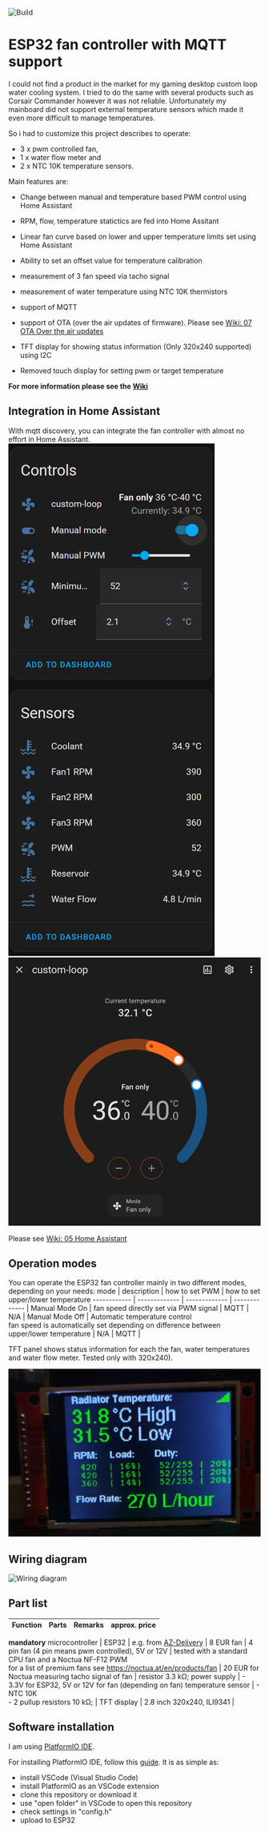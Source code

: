 ![Build](https://github.com/KlausMu/esp32-fan-controller/actions/workflows/build-platformio.yml/badge.svg)

# ESP32 fan controller with MQTT support
I could not find a product in the market for my gaming desktop custom loop water cooling system. I tried to do the same with several products such as Corsair Commander however it was not reliable. Unfortunately my mainboard did not support external temperature sensors which made it even more difficult to manage temperatures.

So i had to customize this project describes to operate:
* 3 x pwm controlled fan,  
* 1 x water flow meter and
* 2 x NTC 10K temperature sensors.

Main features are:
* Change between manual and temperature based PWM control using Home Assistant
* RPM, flow, temperature statictics are fed into Home Assitant
* Linear fan curve based on lower and upper temperature limits set using Home Assistant
* Ability to set an offset value for temperature calibration
* measurement of 3 fan speed via tacho signal
* measurement of water temperature using NTC 10K thermistors
* support of MQTT
* support of OTA (over the air updates of firmware). Please see <a href="https://github.com/KlausMu/esp32-fan-controller/wiki/07-OTA---Over-the-air-updates">Wiki: 07 OTA Over the air updates</a>

* TFT display for showing status information (Only 320x240 supported) using I2C
* Removed touch display for setting pwm or target temperature

<b>For more information please see the <a href="https://github.com/sect16/custom-loop-controller/wiki">Wiki</a></b>

## Integration in Home Assistant
With mqtt discovery, you can integrate the fan controller with almost no effort in Home Assistant.
<a href="https://github.com/sect16/custom-loop-controller/blob/main/wiki/images/HA_MQTT.png"><img src="https://github.com/sect16/custom-loop-controller/blob/main/wiki/images/HA_MQTT.png"></a> <a href="https://github.com/KlausMu/esp32-fan-controller/wiki/images/Temperature_control_card.png"><img src="https://github.com/sect16/custom-loop-controller/blob/main/wiki/images/Temperature_control_card.png"></a>

Please see <a href="https://github.com/KlausMu/esp32-fan-controller/wiki/05-Home-Assistant">Wiki: 05 Home Assistant</a>

## Operation modes
You can operate the ESP32 fan controller mainly in two different modes, depending on your needs:
mode | description | how to set PWM | how to set upper/lower temperature
------------ | ------------- | ------------- | ------------- |
Manual Mode On | fan speed directly set via PWM signal | MQTT |  N/A |
Manual Mode Off | Automatic temperature control<br>fan speed is automatically set depending on difference between upper/lower temperature | N/A | MQTT |

TFT panel shows status information for each the fan, water temperatures and water flow meter. Tested only with 320x240).

<a href="https://github.com/sect16/custom-loop-controller/blob/main/wiki/images/TFT.jpg"><img src="https://github.com/sect16/custom-loop-controller/blob/main/wiki/images/TFT.jpg"></a>

## Wiring diagram
![Wiring diagram](https://github.com/sect16/custom-loop-controller/blob/main/wiki/images/schematic.jpg)

## Part list
Function | Parts | Remarks | approx. price
------------ | ------------- | ------------- | -------------
<b>mandatory</b>
microcontroller | ESP32 | e.g. from  <a href="https://www.az-delivery.de/en/products/esp32-developmentboard">AZ-Delivery</a> | 8 EUR
fan | 4 pin fan (4 pin means pwm controlled), 5V or 12V | tested with a standard CPU fan and a Noctua NF-F12 PWM<br>for a list of premium fans see https://noctua.at/en/products/fan | 20 EUR for Noctua
measuring tacho signal of fan | resistor 3.3 k&#8486;;
power supply | - 3.3V for ESP32, 5V or 12V for fan (depending on fan)
temperature sensor | - NTC 10K<br>- 2 pullup resistors 10 k&#8486;; |
TFT display | 2.8 inch 320x240, ILI9341 | 

## Software installation
I am using <a href="https://platformio.org/">PlatformIO IDE</a>.

For installing PlatformIO IDE, follow this <a href="https://docs.platformio.org/en/latest/integration/ide/vscode.html#installation">guide</a>. It is as simple as:
* install VSCode (Visual Studio Code)
* install PlatformIO as an VSCode extension
* clone this repository or download it
* use "open folder" in VSCode to open this repository
* check settings in "config.h"
* upload to ESP32
